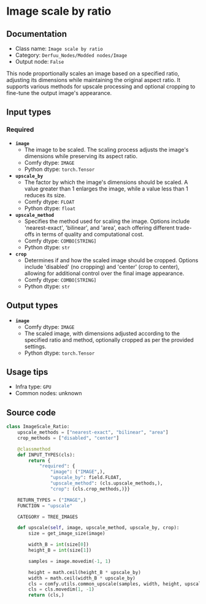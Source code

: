 # Image scale by ratio
## Documentation
- Class name: `Image scale by ratio`
- Category: `Derfuu_Nodes/Modded nodes/Image`
- Output node: `False`

This node proportionally scales an image based on a specified ratio, adjusting its dimensions while maintaining the original aspect ratio. It supports various methods for upscale processing and optional cropping to fine-tune the output image's appearance.
## Input types
### Required
- **`image`**
    - The image to be scaled. The scaling process adjusts the image's dimensions while preserving its aspect ratio.
    - Comfy dtype: `IMAGE`
    - Python dtype: `torch.Tensor`
- **`upscale_by`**
    - The factor by which the image's dimensions should be scaled. A value greater than 1 enlarges the image, while a value less than 1 reduces its size.
    - Comfy dtype: `FLOAT`
    - Python dtype: `float`
- **`upscale_method`**
    - Specifies the method used for scaling the image. Options include 'nearest-exact', 'bilinear', and 'area', each offering different trade-offs in terms of quality and computational cost.
    - Comfy dtype: `COMBO[STRING]`
    - Python dtype: `str`
- **`crop`**
    - Determines if and how the scaled image should be cropped. Options include 'disabled' (no cropping) and 'center' (crop to center), allowing for additional control over the final image appearance.
    - Comfy dtype: `COMBO[STRING]`
    - Python dtype: `str`
## Output types
- **`image`**
    - Comfy dtype: `IMAGE`
    - The scaled image, with dimensions adjusted according to the specified ratio and method, optionally cropped as per the provided settings.
    - Python dtype: `torch.Tensor`
## Usage tips
- Infra type: `GPU`
- Common nodes: unknown


## Source code
```python
class ImageScale_Ratio:
    upscale_methods = ["nearest-exact", "bilinear", "area"]
    crop_methods = ["disabled", "center"]

    @classmethod
    def INPUT_TYPES(cls):
        return {
            "required": {
                "image": ("IMAGE",),
                "upscale_by": field.FLOAT,
                "upscale_method": (cls.upscale_methods,),
                "crop": (cls.crop_methods,)}}

    RETURN_TYPES = ("IMAGE",)
    FUNCTION = "upscale"

    CATEGORY = TREE_IMAGES

    def upscale(self, image, upscale_method, upscale_by, crop):
        size = get_image_size(image)

        width_B = int(size[0])
        height_B = int(size[1])

        samples = image.movedim(-1, 1)

        height = math.ceil(height_B * upscale_by)
        width = math.ceil(width_B * upscale_by)
        cls = comfy.utils.common_upscale(samples, width, height, upscale_method, crop)
        cls = cls.movedim(1, -1)
        return (cls,)

```
